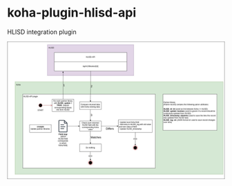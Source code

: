 # koha-plugin-hlisd-api
HLISD integration plugin

![HLISD](https://github.com/PTFS-Europe/koha-plugin-hlisd-api/blob/main/HLISD.jpg?raw=true)
